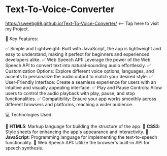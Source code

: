 # Text-To-Voice-Converter
https://sweetig98.github.io/Text-To-Voice-Converter/  <-- Tap here to visit my Project.

🌟 Key Features:

✅ Simple and Lightweight: Built with JavaScript, the app is lightweight and easy to understand, making it perfect for beginners and experienced developers alike.
✅ Web Speech API: Leverage the power of the Web Speech API to convert text into natural-sounding audio effortlessly.
✅ Customization Options: Explore different voice options, languages, and accents to personalize the audio output to match your desired style.
✅ User-Friendly Interface: Create a seamless experience for users with an intuitive and visually appealing interface.
✅ Play and Pause Controls: Allow users to control the audio playback with play, pause, and stop functionalities.
✅ Compatibility: Ensure your app works smoothly across different browsers and platforms, reaching a wider audience.

💻 Technologies Used:


🔹 **HTML5**: Markup language for building the structure of the app.
🔹 **CSS3**: Style sheets for enhancing the app's appearance and interactivity.
🔹 **JavaScript**: Programming language for implementing the text-to-speech functionality.
🔹 Web Speech API: Utilize the browser's built-in API for speech synthesis.
